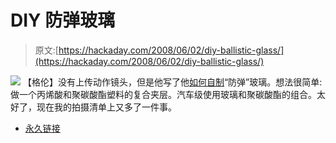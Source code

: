 # DIY 防弹玻璃

> 原文:[https://hackaday.com/2008/06/02/diy-ballistic-glass/](https://hackaday.com/2008/06/02/diy-ballistic-glass/)

![](../Images/e3789dca12806f2c81b4f5ce4a55304d.png)
【格伦】没有上传动作镜头，但是他写了他[如何自制](http://glenn.hackleman.net/glass.html)“防弹”玻璃。想法很简单:做一个丙烯酸和聚碳酸酯塑料的复合夹层。汽车级使用玻璃和聚碳酸酯的组合。太好了，现在我的拍摄清单上又多了一件事。

*   [永久链接](http://glenn.hackleman.net/glass.html)